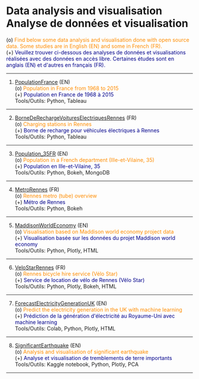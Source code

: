 # Data analysis and visualisation <br> Analyse de données et visualisation

(o) <span style="color:darkorange">Find below some data analysis and visualisation done with open source data. Some studies are in English (EN) and some in French (FR).</span>
<br>(+) <span style="color:darkblue">Veuillez trouver ci-dessous des analyses de données et visualisations réalisées avec des données en accès libre. Certaines études sont en anglais (EN) et d'autres en français (FR).</span>

___

1. [PopulationFrance](https://florentdsgree.github.io/TableauPopulationFrance/) (EN)
<br> (o) <span style="color:darkorange">Population in France from 1968 to 2015</span>
<br> (+) <span style="color:darkblue">Population en France de 1968 à 2015</span>
<br> Tools/Outils: Python, Tableau

___

2. [BorneDeRechargeVoituresElectriquesRennes](https://florentdsgree.github.io/TableauBorneRechargeRennes/) (FR) 
<br> (o) <span style="color:darkorange">Charging stations in Rennes</span>
<br> (+) <span style="color:darkblue">Borne de recharge pour véhicules électriques à Rennes</span>
<br> Tools/Outils: Python, Tableau

___

3. [Population_35FR](https://github.com/FlorentDSGree/Population_35FR) (EN) 
<br> (o) <span style="color:darkorange">Population in a French department (Ille-et-Vilaine, 35)</span>
<br> (+) <span style="color:darkblue">Population en Ille-et-Vilaine, 35</span>
<br> Tools/Outils: Python, Bokeh, MongoDB

___

4. [MetroRennes](https://github.com/FlorentDSGree/MetroRennes/blob/master/MetroRennes/ReadMe.md) (FR)
<br> (o) <span style="color:darkorange">Rennes metro (tube) overview</span>
<br> (+) <span style="color:darkblue">Métro de Rennes</span>
<br> Tools/Outils: Python, Bokeh

___

5. [MaddisonWorldEconomy](https://florentdsgree.github.io/MaddisonWorldEconomy_2018/) (EN)
<br> (o) <span style="color:darkorange">Visualisation based on Maddison world economy project data</span>
<br> (+) <span style="color:darkblue">Visualisation basée sur les données du projet Maddison world economy</span>
<br> Tools/Outils: Python, Plotly, HTML

___

6. [VeloStarRennes](https://florentdsgree.github.io/VeloStarRennes/) (FR)
<br> (o) <span style="color:darkorange">Rennes bicycle hire service (Vélo Star)</span>
<br> (+) <span style="color:darkblue">Service de location de vélo de Rennes (Vélo Star)</span>
<br> Tools/Outils: Python, Plotly, Bokeh, HTML

___

7. [ForecastElectricityGenerationUK](https://florentdsgree.github.io/ForecastElectricityGenerationUK/) (EN)
<br> (o) <span style="color:darkorange">Predict the electricity generation in the UK with machine learning</span>
<br> (+) <span style="color:darkblue">Prédiction de la génération d'électricité au Royaume-Uni avec machine learning</span>
<br> Tools/Outils: Colab, Python, Plotly, HTML

___

8. [SignificantEarthquake](https://www.kaggle.com/florentgree/significant-earthquake-analysis-visualisation) (EN)
<br> (o) <span style="color:darkorange">Analysis and visualisation of significant earthquake</span>
<br> (+) <span style="color:darkblue">Analyse et visualisation de tremblements de terre importants</span>
<br> Tools/Outils: Kaggle notebook, Python, Plotly, PCA
___

